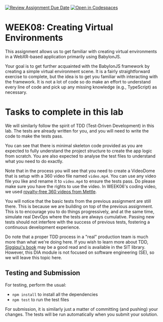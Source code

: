 [![Review Assignment Due Date](https://classroom.github.com/assets/deadline-readme-button-22041afd0340ce965d47ae6ef1cefeee28c7c493a6346c4f15d667ab976d596c.svg)](https://classroom.github.com/a/mQ5MlN2d)
[![Open in Codespaces](https://classroom.github.com/assets/launch-codespace-2972f46106e565e64193e422d61a12cf1da4916b45550586e14ef0a7c637dd04.svg)](https://classroom.github.com/open-in-codespaces?assignment_repo_id=18431489)
# WEEK08: Creating Virtual Environments

This assignment allows us to get familiar with creating virtual environments in a WebXR-based application primarily using BabylonJS.

Your goal is to get further acquainted with the BabylonJS framework by creating a simple virtual environment scene. It is a fairly straightforward exercise to complete, but the idea is to get you familiar with interacting with the framework. It is not a lot of code so do make an effort to understand every line of code and pick up any missing knowledge (e.g., TypeScript) as necessary.

# Tasks to complete in this lab

We will similarly follow the spirit of TDD (Test-Driven Development) in this lab. The tests are already written for you, and you will need to write the code to make the tests pass.

You can see that there is minimal skeleton code provided as you are expected to fully understand the project structure to create the app logic from scratch. You are also expected to analyse the test files to understand what you need to do exactly.

Note that in the process you will see that you need to create a VideoDome that is setup with a 360 video file named `video.mp4`. You can use any video file you like and rename it to `video.mp4` to ensure the tests pass. Do please make sure you have the rights to use the video. In WEEK06's coding video, we used [royalty-free 360 videos from Mettle](https://www.mettle.com/360vr-master-series-free-360-downloads-page/).

You will notice that the basic tests from the previous assignment are still there. This is because we are building on top of the previous assignment. This is to encourage you to do things progressively, and at the same time, simulate real DevOps where the tests are always cumulative. Passing new tests should not interfere with the success of previous tests, fostering a continuous development experience.

Do note that a proper TDD process in a "real" production team is much more than what we're doing here. If you wish to learn more about TDD, [Siggiqui's book](https://www.oreilly.com/library/view/learning-test-driven-development/9781098106461/) may be a good read and is available in the SIT library. However, this DIA module is not focused on software engineering (SE), so we will leave this topic here.

## Testing and Submission

For testing, perform the usual:
- `npm install` to install all the dependencies
- `npm test` to run the test files

For submission, it is similarly just a matter of committing (and pushing) your changes. The tests will be run automatically when you submit your solution.
